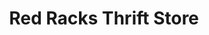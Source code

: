 ---
title: "Red Racks Thrift Store"
url: /lees-summit/red-racks-thrift-store/
shop: Gebrauchtwaren
---